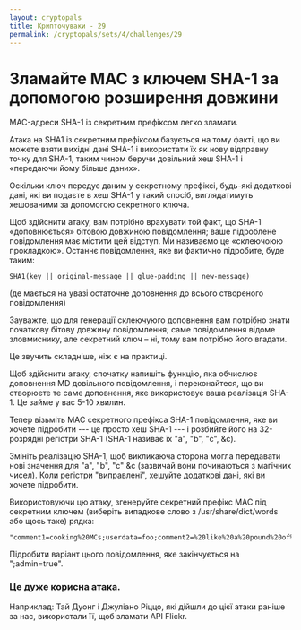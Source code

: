 ```yaml
---
layout: cryptopals
title: Крипточуваки - 29
permalink: /cryptopals/sets/4/challenges/29
---
```


# Зламайте MAC з ключем SHA-1 за допомогою розширення довжини

MAC-адреси SHA-1 із секретним префіксом легко зламати.

Атака на SHA1 із секретним префіксом базується на тому факті, що ви можете взяти вихідні дані SHA-1 і використати їх як нову відправну точку для SHA-1, таким чином беручи довільний хеш SHA-1 і «передаючи йому більше даних».

Оскільки ключ передує даним у секретному префіксі, будь-які додаткові дані, які ви подаєте в хеш SHA-1 у такий спосіб, виглядатимуть хешованими за допомогою секретного ключа.

Щоб здійснити атаку, вам потрібно врахувати той факт, що SHA-1 «доповнюється» бітовою довжиною повідомлення; ваше підроблене повідомлення має містити цей відступ. Ми називаємо це «склеючоюю прокладкою». Останнє повідомлення, яке ви фактично підробите, буде таким:

```
SHA1(key || original-message || glue-padding || new-message)
```

(де мається на увазі остаточне доповнення до всього створеного повідомлення)

Зауважте, що для генерації cклеючуюго доповнення вам потрібно знати початкову бітову довжину повідомлення; саме повідомлення відоме зловмиснику, але секретний ключ – ні, тому вам потрібно його вгадати.

Це звучить складніше, ніж є на практиці.

Щоб здійснити атаку, спочатку напишіть функцію, яка обчислює доповнення MD довільного повідомлення, і переконайтеся, що ви створюєте те саме доповнення, яке використовує ваша реалізація SHA-1. Це займе у вас 5-10 хвилин.

Тепер візьміть MAC секретного префікса SHA-1 повідомлення, яке ви хочете підробити --- це просто хеш SHA-1 --- і розбийте його на 32-розрядні регістри SHA-1 (SHA-1 називає їх "a", "b", "c", &c).

Змініть реалізацію SHA-1, щоб викликаюча сторона могла передавати нові значення для "a", "b", "c" &c (зазвичай вони починаються з магічних чисел). Коли регістри "виправлені", хешуйте додаткові дані, які ви хочете підробити.

Використовуючи цю атаку, згенеруйте секретний префікс MAC під секретним ключем (виберіть випадкове слово з /usr/share/dict/words або щось таке) рядка:

```
"comment1=cooking%20MCs;userdata=foo;comment2=%20like%20a%20pound%20of%20bacon"
```

Підробити варіант цього повідомлення, яке закінчується на ";admin=true".

<div class="panel panel-info">
  <div class="panel-heading">
    <h3 class="panel-title">Це дуже корисна атака.</h3>
  </div>
  <div class="panel-body">
    <p>
      Наприклад: Тай Дуонг і Джуліано Ріццо, які дійшли до цієї атаки раніше за нас, використали її, щоб зламати API Flickr.
    </p>
  </div>
</div>
